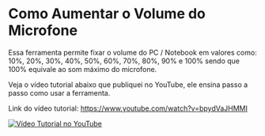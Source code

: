 # Como Aumentar o Volume do Microfone

Essa ferramenta permite fixar o volume do PC / Notebook em valores como: 10%, 20%, 30%, 40%, 50%, 60%, 70%, 80%, 90% e 100% sendo que 100% equivale ao som máximo do microfone.

Veja o vídeo tutorial abaixo que publiquei no YouTube, ele ensina passo a passo como usar a ferramenta.

Link do vídeo tutorial: https://www.youtube.com/watch?v=bpydVaJHMMI

[![Vídeo Tutorial no YouTube](https://i3.ytimg.com/vi/bpydVaJHMMI/maxresdefault.jpg)](https://www.youtube.com/watch?v=bpydVaJHMMI)
